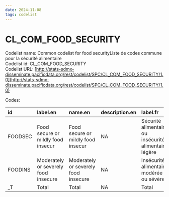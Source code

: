 ```yaml
---
date: 2024-11-08
tags: codelist
---
```


# CL_COM_FOOD_SECURITY

Codelist name: Common codelist for food securityListe de codes commune pour la sécurité alimentaire  
Codelist id: CL_COM_FOOD_SECURITY  
Codelist URL: [http://stats-sdmx-disseminate.pacificdata.org/rest/codelist/SPC/CL_COM_FOOD_SECURITY/1.0](http://stats-sdmx-disseminate.pacificdata.org/rest/codelist/SPC/CL_COM_FOOD_SECURITY/1.0)  

Codes:  

|id      |label.en                             |name.en                              |description.en |label.fr                                              |name.fr                                               |description.fr |
|:-------|:------------------------------------|:------------------------------------|:--------------|:-----------------------------------------------------|:-----------------------------------------------------|:--------------|
|FOODSEC |Food secure or mildly food insecur   |Food secure or mildly food insecur   |NA             |Sécurité alimentaire ou insécurité alimentaire légère |Sécurité alimentaire ou insécurité alimentaire légère |NA             |
|FOODINS |Moderately or severely food insecure |Moderately or severely food insecure |NA             |Insécurité alimentaire modérée ou sévère              |Insécurité alimentaire modérée ou sévère              |NA             |
|_T      |Total                                |Total                                |NA             |Total                                                 |Total                                                 |NA             |
